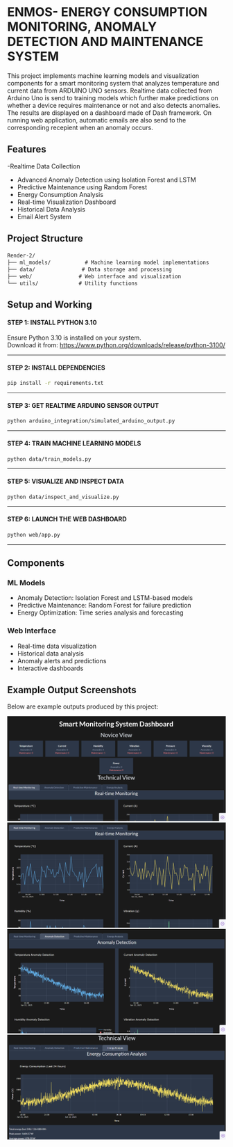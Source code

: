 # ENMOS- ENERGY CONSUMPTION MONITORING, ANOMALY DETECTION AND MAINTENANCE SYSTEM

This project implements machine learning models and visualization components for a smart monitoring system that analyzes temperature and current data from ARDUINO UNO sensors. Realtime data collected from Arduino Uno is send to training models which further make predictions on whether a device requires maintenance or not and also detects anomalies. The results are displayed on a dashboard made of Dash framework. On running web application, automatic emails are also send to the corresponding recepient when an anomaly occurs.

## Features

-Realtime Data Collection
- Advanced Anomaly Detection using Isolation Forest and LSTM
- Predictive Maintenance using Random Forest
- Energy Consumption Analysis
- Real-time Visualization Dashboard
- Historical Data Analysis
- Email Alert System

## Project Structure

```
Render-2/
├── ml_models/           # Machine learning model implementations
├── data/               # Data storage and processing
├── web/               # Web interface and visualization
└── utils/             # Utility functions
```

## Setup and Working

#### STEP 1: INSTALL PYTHON 3.10  
Ensure Python 3.10 is installed on your system.  
Download it from: https://www.python.org/downloads/release/python-3100/

---

#### STEP 2: INSTALL DEPENDENCIES  
```bash
pip install -r requirements.txt
```

---

#### STEP 3: GET REALTIME ARDUINO SENSOR OUTPUT
```bash
python arduino_integration/simulated_arduino_output.py
```

---
#### STEP 4: TRAIN MACHINE LEARNING MODELS
```bash
python data/train_models.py
```

---

#### STEP 5: VISUALIZE AND INSPECT DATA
```bash
python data/inspect_and_visualize.py
```

---

#### STEP 6: LAUNCH THE WEB DASHBOARD

```bash
python web/app.py
```

---

## Components

### ML Models
- Anomaly Detection: Isolation Forest and LSTM-based models
- Predictive Maintenance: Random Forest for failure prediction
- Energy Optimization: Time series analysis and forecasting

### Web Interface
- Real-time data visualization
- Historical data analysis
- Anomaly alerts and predictions
- Interactive dashboards 

## Example Output Screenshots

Below are example outputs produced by this project:

![Screenshot1](web/assets/Screenshot1.png)
![Screenshot2](web/assets/Screenshot2.png)
![Screenshot3](web/assets/Screenshot3.png)
![Screenshot4](web/assets/Screenshot4.png) 
